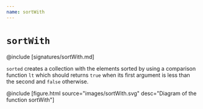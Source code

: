 ```yaml
---
name: sortWith
---
```


# `sortWith`

@include [signatures/sortWith.md]

`sorted` creates a collection with the elements sorted by using a comparison function `lt` which should returns `true` when its first argument is less than the second and `false` otherwise.

@include [figure.html source="images/sortWith.svg" desc="Diagram of the function sortWith"]
